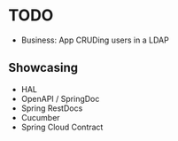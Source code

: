 # TODO

* Business: App CRUDing users in a LDAP

## Showcasing

* HAL
* OpenAPI / SpringDoc
* Spring RestDocs
* Cucumber
* Spring Cloud Contract